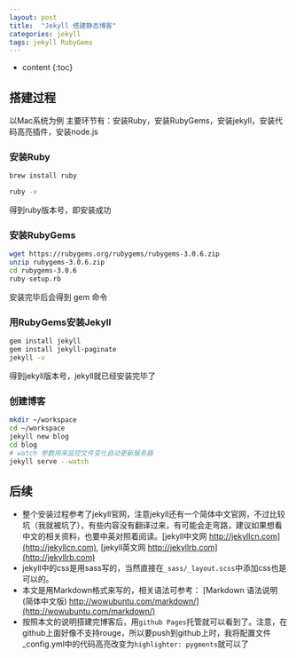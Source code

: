 ```yaml
---
layout: post
title:  "Jekyll 搭建静态博客"
categories: jekyll
tags: jekyll RubyGems
---
```


* content
{:toc}

## 搭建过程
以Mac系统为例
主要环节有：安装Ruby，安装RubyGems，安装jekyll，安装代码高亮插件，安装node.js

### 安装Ruby

```bash
brew install ruby

ruby -v
```





得到ruby版本号，即安装成功

### 安装RubyGems
```bash
wget https://rubygems.org/rubygems/rubygems-3.0.6.zip
unzip rubygems-3.0.6.zip
cd rubygems-3.0.6
ruby setup.rb
```
安装完毕后会得到 gem 命令

### 用RubyGems安装Jekyll

```bash
gem install jekyll
gem install jekyll-paginate
jekyll -v 
```
得到jekyll版本号，jekyll就已经安装完毕了


### 创建博客

```bash
mkdir ~/workspace
cd ~/workspace
jekyll new blog
cd blog
# watch 参数用来监控文件变化自动更新服务器
jekyll serve --watch
```

## 后续
*  整个安装过程参考了jekyll官网，注意jekyll还有一个简体中文官网，不过比较坑（我就被坑了），有些内容没有翻译过来，有可能会走弯路，建议如果想看中文的相关资料，也要中英对照着阅读。[jekyll中文网 http://jekyllcn.com](http://jekyllcn.com), [jekyll英文网 http://jekyllrb.com](http://jekyllrb.com)
*  jekyll中的css是用sass写的，当然直接在`_sass/_layout.scss`中添加css也是可以的。
*  本文是用Markdown格式来写的，相关语法可参考： [Markdown 语法说明 (简体中文版) http://wowubuntu.com/markdown/](http://wowubuntu.com/markdown/)  
*  按照本文的说明搭建完博客后，用`github Pages`托管就可以看到了。注意，在github上面好像不支持rouge，所以要push到github上时，我将配置文件_config.yml中的代码高亮改变为`highlighter: pygments`就可以了
